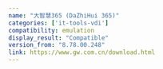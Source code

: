 ```yaml
---
name: "大智慧365 (DaZhiHui 365)"
categories: ['it-tools-vdi']
compatibility: emulation
display_result: "Compatible"
version_from: "8.78.00.248"
link: https://www.gw.com.cn/download.html
---
```

